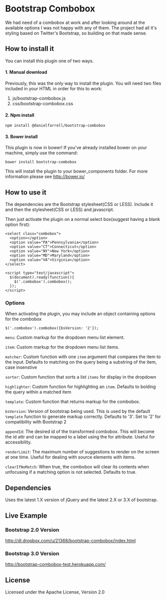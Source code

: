 # Bootstrap Combobox

We had need of a combobox at work and after looking around at the available options I was not happy with any of them.  The project had all it's styling based on Twitter's Bootstrap, so building on that made sense.

## How to install it

You can install this plugin one of two ways.

#### 1. Manual download

Previously, this was the only way to install the plugin. You will need two files included in your HTML in order for this to work:

1. js/bootstrap-combobox.js
2. css/bootstrap-combobox.css

#### 2. Npm install

```
npm install @danielfarrell/bootstrap-combobox
```

#### 3. Bower install

This plugin is now in bower! If you've already installed bower on your machine, simply use the command:

```
bower install bootstrap-combobox
```

This will install the plugin to your bower_components folder. For more information please see http://bower.io/

## How to use it

The dependencies are the Bootstrap stylesheet(CSS or LESS).  Include it and then the stylesheet(CSS or LESS) and javascript.

Then just activate the plugin on a normal select box(suggest having a blank option first):

    <select class="combobox">
      <option></option>
      <option value="PA">Pennsylvania</option>
      <option value="CT">Connecticut</option>
      <option value="NY">New York</option>
      <option value="MD">Maryland</option>
      <option value="VA">Virginia</option>
    </select>

    <script type="text/javascript">
      $(document).ready(function(){
        $('.combobox').combobox();
      });
    </script>

### Options

When activating the plugin, you may include an object containing options for the combobox

    $('.combobox').combobox({bsVersion: '2'});

`menu`: Custom markup for the dropdown menu list element.

`item`: Custom markup for the dropdown menu list items.

`matcher`: Custom function with one `item` argument that compares the item to the input. Defaults to matching on the query being a substring of the item, case insenstive

 `sorter`: Custom function that sorts a list `items` for display in the dropdown

 `highlighter`: Custom function for highlighting an `item`. Defaults to bolding the query within a matched item

 `template`: Custom function that returns markup for the combobox.

 `bsVersion`: Version of bootstrap being used. This is used by the default `template` function to generate markup correctly. Defaults to '3'. Set to '2' for compatibility with Bootstrap 2

 `appendId`: The desired id of the transformed combobox. This will become the id attr and can be mapped to a label using the for attribute. Useful for accessibility.

 `renderLimit`: The maximum number of suggestions to render on the screen at one time. Useful for dealing with source elements with items.

 `clearIfNoMatch`: When true, the combobox will clear its contents when unfocusing if a matching option is not selected. Defaults to true.
 
 


## Dependencies
Uses the latest 1.X version of jQuery and the latest 2.X or 3.X of bootstrap.

## Live Example

### Bootstrap 2.0 Version
http://dl.dropbox.com/u/21368/bootstrap-combobox/index.html

### Bootstrap 3.0 Version
http://bootstrap-combobox-test.herokuapp.com/

## License

Licensed under the Apache License, Version 2.0
